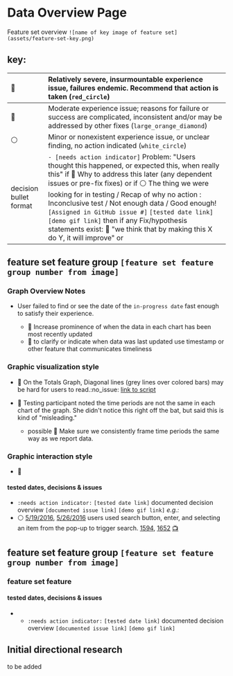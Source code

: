 # Data Overview Page

Feature set overview `![name of key image of feature set](assets/feature-set-key.png)`

## key:

:red_circle:           | Relatively severe, insurmountable experience issue, failures endemic. Recommend that action is taken (`red_circle`)
:--------------------- | :-----------------------------------------------------------------------------------------------------------------------------------------------------------------------------------------------------------------------------------------------------------------------------------------------------------------------------------------------------------------------------------------------------------------------------------------------------------------------------------------------------------------------------------
:large_orange_diamond: | Moderate experience issue; reasons for failure or success are complicated, inconsistent and/or may be addressed by other fixes (`large_orange_diamond`)
:white_circle:         | Minor or nonexistent experience issue, or unclear finding, no action indicated (`white_circle`)
decision bullet format | `- [needs action indicator]` Problem: "Users thought this happened, or expected this, when really this" if :large_orange_diamond: Why to address this later (any dependent issues or pre-fix fixes) or if :white_circle: The thing we were looking for in testing / Recap of why no action : Inconclusive test / Not enough data / Good enough!`[Assigned in GitHub issue #]` `[tested date link]` `[demo gif link]` then if any Fix/hypothesis statements exist: :wrench: "we think that by making this X do Y, it will improve" or

## feature set feature group `[feature set feature group number from image]`

### Graph Overview Notes

- User failed to find or see the date of the `in-progress date` fast enough to satisfy their experience.

  - :wrench: Increase prominence of when the data in each chart has been most recently updated
  - :wrench: to clarify or indicate when data was last updated use timestamp or other feature that communicates timeliness

### Graphic visualization style

- :large_orange_diamond: On the Totals Graph, Diagonal lines (grey lines over colored bars) may be hard for users to read.:no_issue: [link to script]()
- :large_orange_diamond: Testing participant noted the time periods are not the same in each chart of the graph. She didn't notice this right off the bat, but said this is kind of "misleading."

  - possible :wrench: Make sure we consistently frame time periods the same way as we report data.

### Graphic interaction style

- :large_orange_diamond:

#### tested dates, decisions & issues

- `:needs action indicator:` `[tested date link]` documented decision overview `[documented issue link]` `[demo gif link]` _e.g.:_
- :white_circle: [5/19/2016](https://github.com/18F/FEC/blob/master/test_scripts/2016-5-19.md), [5/26/2016](https://github.com/18F/FEC/blob/master/test_scripts/2016-5-26.md) users used search button, enter, and selecting an item from the pop-up to trigger search. [1594](https://github.com/18F/openFEC/issues/1594), [1652](https://github.com/18F/openFEC/issues/1652) [:tv:](assets/right_to_rise.gif)

## feature set feature group `[feature set feature group number from image]`

### feature set feature

#### tested dates, decisions & issues

- - `:needs action indicator:` `[tested date link]` documented decision overview `[documented issue link]` `[demo gif link]`

## Initial directional research

to be added
